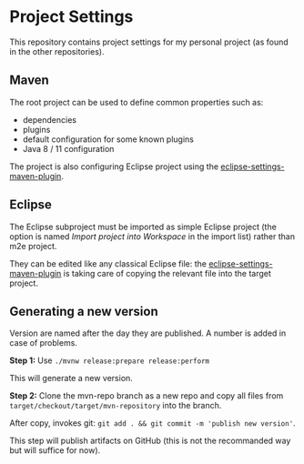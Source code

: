 # Project Settings

This repository contains project settings for my personal project (as found in the other repositories).

## Maven

The root project can be used to define common properties such as:

- dependencies
- plugins
- default configuration for some known plugins
- Java 8 / 11 configuration

The project is also configuring Eclipse project using the  [eclipse-settings-maven-plugin][1].

## Eclipse

The Eclipse subproject must be imported as simple Eclipse project (the option is named _Import project into Workspace_ in the import list) rather than m2e project.

They can be edited like any classical Eclipse file: the [eclipse-settings-maven-plugin][1] is taking care of copying the relevant file into the target project.

[1]: https://github.com/BSI-Business-Systems-Integration-AG/eclipse-settings-maven-plugin

## Generating a new version

Version are named after the day they are published. A number is added in case of problems.

**Step 1:** Use `./mvnw release:prepare release:perform`

This will generate a new version.

**Step 2:** Clone the mvn-repo branch as a new repo and copy all files from `target/checkout/target/mvn-repository` into the branch.

After copy, invokes git: `git add . && git commit -m 'publish new version'`.

This step will publish artifacts on GitHub (this is not the recommanded way but will suffice for now).







